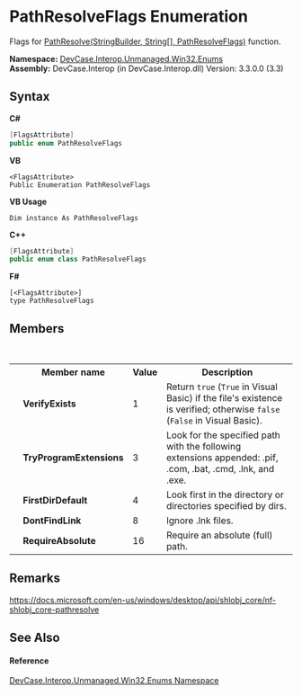 # PathResolveFlags Enumeration
 

Flags for <a href="M_DevCase_Interop_Unmanaged_Win32_NativeMethods_PathResolve">PathResolve(StringBuilder, String[], PathResolveFlags)</a> function.

**Namespace:**&nbsp;<a href="N_DevCase_Interop_Unmanaged_Win32_Enums">DevCase.Interop.Unmanaged.Win32.Enums</a><br />**Assembly:**&nbsp;DevCase.Interop (in DevCase.Interop.dll) Version: 3.3.0.0 (3.3)

## Syntax

**C#**<br />
``` C#
[FlagsAttribute]
public enum PathResolveFlags
```

**VB**<br />
``` VB
<FlagsAttribute>
Public Enumeration PathResolveFlags
```

**VB Usage**<br />
``` VB Usage
Dim instance As PathResolveFlags
```

**C++**<br />
``` C++
[FlagsAttribute]
public enum class PathResolveFlags
```

**F#**<br />
``` F#
[<FlagsAttribute>]
type PathResolveFlags
```


## Members
&nbsp;<table><tr><th></th><th>Member name</th><th>Value</th><th>Description</th></tr><tr><td /><td target="F:DevCase.Interop.Unmanaged.Win32.Enums.PathResolveFlags.VerifyExists">**VerifyExists**</td><td>1</td><td>Return `true` (`True` in Visual Basic) if the file's existence is verified; otherwise `false` (`False` in Visual Basic).</td></tr><tr><td /><td target="F:DevCase.Interop.Unmanaged.Win32.Enums.PathResolveFlags.TryProgramExtensions">**TryProgramExtensions**</td><td>3</td><td>Look for the specified path with the following extensions appended: .pif, .com, .bat, .cmd, .lnk, and .exe.</td></tr><tr><td /><td target="F:DevCase.Interop.Unmanaged.Win32.Enums.PathResolveFlags.FirstDirDefault">**FirstDirDefault**</td><td>4</td><td>Look first in the directory or directories specified by dirs.</td></tr><tr><td /><td target="F:DevCase.Interop.Unmanaged.Win32.Enums.PathResolveFlags.DontFindLink">**DontFindLink**</td><td>8</td><td>Ignore .lnk files.</td></tr><tr><td /><td target="F:DevCase.Interop.Unmanaged.Win32.Enums.PathResolveFlags.RequireAbsolute">**RequireAbsolute**</td><td>16</td><td>Require an absolute (full) path.</td></tr></table>

## Remarks
<a href="https://docs.microsoft.com/en-us/windows/desktop/api/shlobj_core/nf-shlobj_core-pathresolve" target="_blank">https://docs.microsoft.com/en-us/windows/desktop/api/shlobj_core/nf-shlobj_core-pathresolve</a>

## See Also


#### Reference
<a href="N_DevCase_Interop_Unmanaged_Win32_Enums">DevCase.Interop.Unmanaged.Win32.Enums Namespace</a><br />